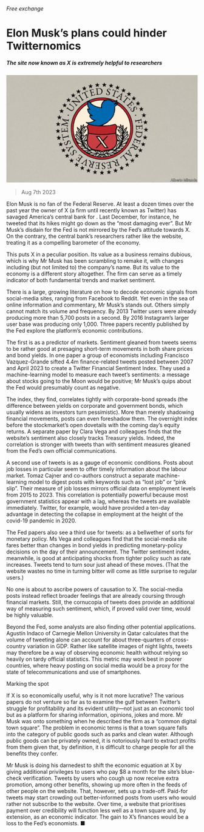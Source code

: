 ###### Free exchange

# Elon Musk’s plans could hinder Twitternomics 

##### The site now known as X is extremely helpful to researchers 

![image](images/20230812_FND000.jpg) 

> Aug 7th 2023 

Elon Musk is no fan of the Federal Reserve. At least a dozen times over the past year the owner of X (a firm until recently known as Twitter) has savaged America’s central bank for . Last December, for instance, he tweeted that its hikes might go down as the “most damaging ever”. But Mr Musk’s disdain for the Fed is not mirrored by the Fed’s attitude towards X. On the contrary, the central bank’s researchers rather like the website, treating it as a compelling barometer of the economy.

This puts X in a peculiar position. Its value as a business remains dubious, which is why Mr Musk has been scrambling to remake it, with changes including (but not limited to) the company’s name. But its value to the economy is a different story altogether. The firm can serve as a timely indicator of both fundamental trends and market sentiment.

There is a large, growing literature on how to decode economic signals from social-media sites, ranging from Facebook to Reddit. Yet even in the sea of online information and commentary, Mr Musk’s stands out. Others simply cannot match its volume and frequency. By 2013 Twitter users were already producing more than 5,700 posts in a second. By 2016 Instagram’s larger user base was producing only 1,000. Three papers recently published by the Fed explore the platform’s economic contributions. 

The first is as a predictor of markets. Sentiment gleaned from tweets seems to be rather good at presaging short-term movements in both share prices and bond yields. In one paper a group of economists including Francisco Vazquez-Grande sifted 4.4m finance-related tweets posted between 2007 and April 2023 to create a Twitter Financial Sentiment Index. They used a machine-learning model to measure each tweet’s sentiments: a message about stocks going to the Moon would be positive; Mr Musk’s quips about the Fed would presumably count as negative.

The index, they find, correlates tightly with corporate-bond spreads (the difference between yields on corporate and government bonds, which usually widens as investors turn pessimistic). More than merely shadowing financial movements, posts can even foreshadow them. The overnight index before the stockmarket’s open dovetails with the coming day’s equity returns. A separate paper by Clara Vega and colleagues finds that the website’s sentiment also closely tracks Treasury yields. Indeed, the correlation is stronger with tweets than with sentiment measures gleaned from the Fed’s own official communications.

A second use of tweets is as a gauge of economic conditions. Posts about job losses in particular seem to offer timely information about the labour market. Tomaz Cajner and co-authors construct a separate machine-learning model to digest posts with keywords such as “lost job” or “pink slip”. Their measure of job losses mirrors official data on employment levels from 2015 to 2023. This correlation is potentially powerful because most government statistics appear with a lag, whereas the tweets are available immediately. Twitter, for example, would have provided a ten-day advantage in detecting the collapse in employment at the height of the covid-19 pandemic in 2020.

The Fed papers also see a third use for tweets: as a bellwether of sorts for monetary policy. Ms Vega and colleagues find that the social-media site fares better than changes in bond yields in predicting monetary-policy decisions on the day of their announcement. The Twitter sentiment index, meanwhile, is good at anticipating shocks from tighter policy such as rate increases. Tweets tend to turn sour just ahead of these moves. (That the website wastes no time in turning bitter will come as little surprise to regular users.)

No one is about to ascribe powers of causation to X. The social-media posts instead reflect broader feelings that are already coursing through financial markets. Still, the cornucopia of tweets does provide an additional way of measuring such sentiment, which, if proved valid over time, would be highly valuable.

Beyond the Fed, some analysts are also finding other potential applications. Agustín Indaco of Carnegie Mellon University in Qatar calculates that the volume of tweeting alone can account for about three-quarters of cross-country variation in GDP. Rather like satellite images of night lights, tweets may therefore be a way of observing economic health without relying so heavily on tardy official statistics. This metric may work best in poorer countries, where heavy posting on social media would be a proxy for the state of telecommunications and use of smartphones.

Marking the spot

If X is so economically useful, why is it not more lucrative? The various papers do not venture so far as to examine the gulf between Twitter’s struggle for profitability and its evident utility—not just as an economic tool but as a platform for sharing information, opinions, jokes and more. Mr Musk was onto something when he described the firm as a “common digital town square”. The problem in economic terms is that a town square falls into the category of public goods such as parks and clean water. Although public goods can be privately owned, it is notoriously hard to extract profits from them given that, by definition, it is difficult to charge people for all the benefits they confer.

Mr Musk is doing his darnedest to shift the economic equation at X by giving additional privileges to users who pay $8 a month for the site’s blue-check verification. Tweets by users who cough up now receive extra promotion, among other benefits, showing up more often in the feeds of other people on the website. That, however, sets up a trade-off. Paid-for tweets may start crowding out better-informed posts from users who would rather not subscribe to the website. Over time, a website that prioritises payment over credibility will function less well as a town square and, by extension, as an economic indicator. The gain to X’s finances would be a loss to the Fed’s economists. ■





